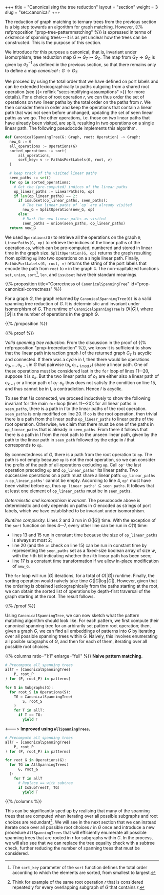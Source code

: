 +++
title = "Canonicalising the tree reduction"
layout = "section"
weight = 3
slug = "sec:canonical"
+++

The reduction of graph matching to ternary trees from the previous section is a
big step towards an algorithm for graph matching. However,
{{% refproposition "prop-tree-patternmatching" %}} is expressed in terms of
_existence_ of spanning trees---it is as yet unclear how the trees can be
constructed. This is the purpose of this section.

We introduce for this purpose a canonical, that is, invariant under isomorphism,
tree reduction map $G \mapsto G_T \mapsto G_C$. The map from $G_T \to G_C$ is
given by $\sigma_2^{-1}$ as defined in the previous section, so that there
remains only to define a map $canonical: G \to G_T$.

We proceed by using the total order that we have defined on port labels and can
be extended lexicographically to paths outgoing from a shared root operation
(see {{< reflink "sec:simplifying-assumptions" >}} for more details). For a
choice of root operation $r$, we can thus order the set of operations on two
linear paths by the total order on the paths from $r$. We then consider them in
order and keep the operations that contain a linear path that was not seen
before unchanged, updating the set of seen linear paths as we go. The other
operations, i.e. those on two linear paths that have already been visited, are
split, resulting in two operations on a single linear path. The following
pseudocode implements this algorithm.

<!-- prettier-ignore-start -->
```python {linenos=inline}
def CanonicalSpanningTree(G: Graph, root: Operation) -> Graph:
  new_G := G
  all_operations := Operations(G)
  sorted_operations := sort(
      all_operations,
      sort_key= v -> PathAsPortLabels(G, root, v)
  )

  # keep track of the visited linear paths
  seen_paths := set()
  for op in sorted_operations:
    # Get the (pre-computed) indices of the linear paths
    op_linear_paths := LinearPaths(G, op)
    if len(op_linear_paths) == 2:
      if issubset(op_linear_paths, seen_paths):
        # The two linear paths of `op` are already visited
        new_G = SplitOperation(new_G, op)
      else:
        # Mark the new linear paths as visited
        seen_paths = union(seen_paths, op_linear_paths)
  return new_G
```
<!-- prettier-ignore-end -->

We used `Operations(G)` to retrieve all the operations on the graph `G`;
`LinearPaths(G, op)` to retrieve the indices of the linear paths of the
operation `op`, which can be pre-computed, numbered and stored in linear time in
the graph size. `SplitOperation(G, op)` returns the graph resulting from
splitting `op` into two operations on a single linear path. Finally,
`PathAsPortLabels(G, root, v)` returns the string of the port labels that encode
the path from `root` to `v` in the graph `G`. The non-capitalized functions
`set`, `union`, `sort`[^sortkey], `len`, and `issubset` have their standard
meanings.

[^sortkey]:
    The `sort_key` parameter of the `sort` function defines the total order
    according to which the elements are sorted, from smallest to largest.

<!-- prettier-ignore -->
{{% proposition title="Correctness of `CanonicalSpanningTree`" id="prop-canonical-correctness" %}}

For a graph $G$, the graph returned by `CanonicalSpanningTree(G)` is a valid
spanning tree reduction of $G$. It is deterministic and invariant under
isomorphism of $G$. The runtime of `CanonicalSpanningTree` is $O(|G|)$, where
$|G|$ is the number of operations in the graph $G$.

<!-- prettier-ignore -->
{{% /proposition %}}

<!-- prettier-ignore -->
{{% proof %}}

_Valid spanning tree reduction._ From the discussion in the proof of
{{% refproposition "prop-treereduction" %}}, we know it is sufficient to show
that the linear path interaction graph $I$ of the returned graph $G_T$ is
acyclic and connected. If there was a cycle in $I$, then there would be
operations $o_0, \dots, o_{k-1}$ in $G$ that pairwise $(o_i, o_{i+1\, mod\, k})$
share a linear path. One of these operations must be considered last in the
`for` loop of lines 11--20, suppose it is $o_k$. But the two linear paths of
$o_k$ are either also a linear path of $o_{k-1}$ or a linear path of $o_{1}$:
$o_k$ thus does not satisfy the condition on line 15, and thus cannot be in $I$,
a contradiction. Hence $I$ is acyclic.

To see that $I$ is connected, we proceed inductively to show the following
invariant for the main `for` loop (lines 11--20): for all linear paths in
`seen_paths`, there is a path in $I$ to the linear paths of the root operation.
`seen_paths` is only modified on line 20. If `op` is the root operation, then
trivial there is a path from the linear paths `op_linear_paths` to linear paths
of the root operation. Otherwise, we claim that there must be one of the paths
in `op_linear_paths` that is already in `seen_paths`. From there it follows that
there is a path in $I$ from the root path to the unseen linear path, given by
the path to the linear path in `seen_path` followed by the edge in $I$ that
corresponds to `op`.

By connectedness of $G$, there is a path from the root operation to `op`. The
path is not empty because `op` is not the root operation, so we can consider the
prefix of the path of all operations excluding `op`. Call `op'` the last
operation preceding `op` and `op_linear_paths'` its linear paths. Two successive
operations on a path must share a linear path: `op_linear_paths` $\cap$
`op_linear_paths'` cannot be empty. According to line 4, `op'` must have been
visited before `op`, thus `op_linear_paths'` $\subseteq$ `seen_paths`. It
follows that at least one element of `op_linear_paths` must be in `seen_paths`.

_Determinstic and isomorphism invariant._ The pseudocode above is deterministic
and only depends on paths in $G$ encoded as strings of port labels, which we
have established to be invariant under isomorphism.

_Runtime complexity._ Lines 2 and 3 run in $O(|G|)$ time. With the exception of
the `sort` function on lines 4--7, every other line can be run in $O(1)$ time:

- lines 13 and 15 run in constant time because the size of `op_linear_paths` is
  always at most 2;
- line 20 (and the `in` check on line 15) can be run in constant time by
  representing the `seen_paths` set as a fixed-size boolean array of size $w$,
  with the $i$-th bit indicating whether the $i$-th linear path has been seen;
- line 17 is a constant time transformation if we allow in-place modification of
  `new_G`.

The `for` loop will run $|G|$ iterations, for a total of $O(|G|)$ runtime.
Finally, the sorting operation would naively take time $O(|G| \log |G|)$.
However, given that the ordering is obtained lexicographically from the paths
starting at the root, we can obtain the sorted list of operations by depth-first
traversal of the graph starting at the root. The result follows.

<!-- prettier-ignore -->
{{% /proof %}}

Using `CanonicalSpanningTree`, we can now sketch what the pattern matching
algorithm should look like. For each pattern, we first compute their canonical
spanning tree for an arbirarily set pattern root operation; then, given a graph
$G$, we can find all embeddings of patterns into $G$ by iterating over all
possible spanning trees within $G$. Naively, this involves enumerating all
posible subgraphs of $G$, and then for each of them, iterating over all possible
root choices.

<!-- prettier-ignore-start -->
{{% columns ratio="1:1" enlarge="full" %}} 
**Naive pattern matching.**
```python
# Precompute all spanning trees
allT = [CanonicalSpanningTree(
    P, root_P
) for (P, root_P) in patterns]

for S in Subgraphs(G):
  for root_S in Operations(S):
    TG = CanonicalSpanningTree(
        S, root_S
    )
    for T in allT:
      if T == TG:
        yield T
```
<--->
**Improved using `AllSpanningTrees`.**
```python
# Precompute all spanning trees
allT = [CanonicalSpanningTree(
    P, root_P
) for (P, root_P) in patterns]

for root_G in Operations(G):
  for TG in AllSpanningTrees(
      G, root_G
  ):
    for T in allT
      # Replace == with subtree
      if IsSubTree(T, TG)
        yield T
```
{{% /columns %}}
<!-- prettier-ignore-end -->

This can be significantly sped up by realising that many of the spanning trees
that are computed when iterating over all possible subgraphs and root choices
are redundant[^overlapgraph]. We will see in the next section that we can
instead iterate once over all possible root choices $r$ in $G$ once and
introduce a new procedure `AllSpanningTrees` that will efficiently enumerate all
possible spanning trees that are rooted in $r$ for subgraphs within $G$. In the
process, we will also see that we can replace the tree equality check with a
subtree check, further reducing the number of spanning trees that must be
considered.

[^overlapgraph]:
    Think for example of the same root operation $r$ that is considered
    repeatedly for every overlapping subgraph of $G$ that contains $r$.
